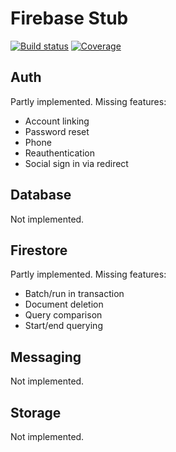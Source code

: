 # Firebase Stub
[![Build status](https://img.shields.io/travis/gustavohenke/firebase-stub.svg?style=flat-square)](https://travis-ci.org/gustavohenke/firebase-stub)
[![Coverage](https://img.shields.io/coveralls/github/gustavohenke/firebase-stub.svg?style=flat-square)](https://coveralls.io/github/gustavohenke/firebase-stub)

## Auth
Partly implemented. Missing features:

- Account linking
- Password reset
- Phone
- Reauthentication
- Social sign in via redirect

## Database
Not implemented.

## Firestore
Partly implemented. Missing features:

- Batch/run in transaction
- Document deletion
- Query comparison
- Start/end querying

## Messaging
Not implemented.

## Storage
Not implemented.
